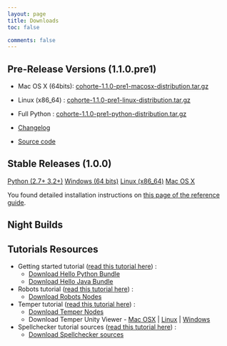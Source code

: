 ```yaml
---
layout: page
title: Downloads
toc: false

comments: false
---
```




## Pre-Release Versions (1.1.0.pre1)

* Mac OS X (64bits): [cohorte-1.1.0-pre1-macosx-distribution.tar.gz](http://repo.isandlatech.com/downloads/cohorte/1.1.0-pre/cohorte-1.1.0-pre1-macosx-distribution.tar.gz)
* Linux (x86_64) : [cohorte-1.1.0-pre1-linux-distribution.tar.gz](http://repo.isandlatech.com/downloads/cohorte/1.1.0-pre/cohorte-1.1.0-pre1-linux-distribution.tar.gz) 
* Full Python : [cohorte-1.1.0-pre1-python-distribution.tar.gz](http://repo.isandlatech.com/downloads/cohorte/1.1.0-pre/cohorte-1.1.0-pre1-python-distribution.tar.gz) 

* [Changelog](http://repo.isandlatech.com/maven/snapshots/org/cohorte/platforms/cohorte/1.1.0-SNAPSHOT/cohorte-1.1.0-20150618.070704-1-changelog.txt)
* [Source code](https://github.com/isandlaTech/cohorte-platforms/releases/tag/1.1.0-pre1)



## Stable Releases (1.0.0)

<div class="menu-choices">
    <a style="left: -10%;" class="menu-choice menu-choice-python"
      href="http://repo.isandlatech.com/maven/releases/org/cohorte/platforms/cohorte/1.0.0/cohorte-1.0.0-python-distribution.tar.gz" data-toggle="tooltip" data-placement="bottom" title="Cohorte Distribution for full Python distributed component-based applications. It can be used in any operating system having Python 2.7+ or 3.2+ installed.">Python (2.7+ 3.2+)</a>
    <a style="left: 19%;" class="menu-choice menu-choice-windows"
      href="http://repo.isandlatech.com/maven/releases/org/cohorte/platforms/cohorte/1.0.0/cohorte-1.0.0-windows-distribution.tar.gz" data-toggle="tooltip" data-placement="bottom" title="Cohorte Distribution for Windows 64 bits (XP, Vista, 8, 2008 Server, 2012 server). It requires Java JRE 1.7+ and Python 3.4+">Windows (64 bits)</a>
    <a style="left: 48%;" class="menu-choice menu-choice-linux"
      href="http://repo.isandlatech.com/maven/releases/org/cohorte/platforms/cohorte/1.0.0/cohorte-1.0.0-linux-distribution.tar.gz" data-toggle="tooltip" data-placement="bottom" title="Cohorte Distribution for Linux-based Operating Systems. It requires Java JRE 1.7+ and Python 3.4+">Linux (x86_64)</a>
    <a style="left: 77%;" class="menu-choice menu-choice-macosx"
      href="http://repo.isandlatech.com/maven/releases/org/cohorte/platforms/cohorte/1.0.0/cohorte-1.0.0-macosx-distribution.tar.gz" data-toggle="tooltip" data-placement="bottom" title="Cohorte Distribution for Mac OS X Operating System. It requires Java JRE 1.7+ and Python 3.4+">Mac OS X</a>    
</div>

<div id="download_releases">
</div>

You found detailed installation instructions on [this page of the reference guide](../docs/1.x/setup).


## Night Builds

<div id="download_night_builds">
</div>


## Tutorials Resources

<ul>
  <li>Getting started tutorial (<a href="{{site.baseurl}}/docs/1.x/tutorials/getting-started">read this tutorial here</a>) : <br/>
      <ul><li><a id="download_hello_demo_python_snapshot" href="#">Download Hello Python Bundle</a></li>
          <li><a id="download_hello_demo_java_snapshot" href="#">Download Hello Java Bundle</a></li></ul>
  </li>
  <li>Robots tutorial (<a href="{{site.baseurl}}/docs/1.x/tutorials/robots">read this tutorial here</a>) : <br/>
      <ul><li><a id="download_robots_snapshot" href="#">Download Robots Nodes</a></li>
      </ul>
  </li>
  <li>Temper tutorial (<a href="{{site.baseurl}}/docs/1.x/tutorials/temper">read this tutorial here</a>) : <br/>
      <ul><li><a id="download_temper_snapshot" href="#">Download Temper Nodes</a></li>
          <li>Download Temper Unity Viewer - <a href="#">Mac OSX</a> | <a href="#">Linux</a> | <a href="#">Windows</a></li></ul>
  </li>
  <li>Spellchecker tutorial sources (<a href="{{site.baseurl}}/docs/1.x/tutorials/spellchecker">read this tutorial here</a>) : <br/>
      <ul><li><a id="download_spellchecker_snapshot" href="#">Download Spellchecker sources</a></li>
      </ul>
  </li>
</ul>

<script>
    function update_night_build_links() {
        $.getJSON( "http://cohorte.github.io/latests/distributions_dev.json", function( data1 ) {
            console.log("refresh snapshots...");
            frame = "<a href='"+data1["cohorte-python-distribution"]["changelog"]+"'>CHANGELOG</a><br/>"
            frame += "<ul>";
            frame += "<li><a href='" + data1["cohorte-linux-distribution"]["files"]["tar.gz"] + "'>cohorte-linux-distribution (" + data1["cohorte-linux-distribution"]["version"] +"-"+data1["cohorte-linux-distribution"]["timestamp"] + ")</a></li>"
            frame += "<li><a href='" + data1["cohorte-macosx-distribution"]["files"]["tar.gz"] + "'>cohorte-macosx-distribution (" + data1["cohorte-macosx-distribution"]["version"] +"-"+data1["cohorte-macosx-distribution"]["timestamp"] + ")</a></li>"
            frame += "<li><a href='" + data1["cohorte-python-distribution"]["files"]["tar.gz"] + "'>cohorte-python-distribution (" + data1["cohorte-python-distribution"]["version"] +"-"+data1["cohorte-python-distribution"]["timestamp"] + ")</a></li>"
            	
	          frame += "</ul>";
            $('#download_night_builds').html(frame);
        });
        
    }

    function update_getting_started_tutorial_links() {
        $.getJSON( "http://cohorte.github.io/latest_demos_hello.json", function( data2 ) {                                 
            $("#download_hello_demo_python_snapshot").attr("href", data2["snapshots"]["hello-python-distribution"]["files"]["zip"]);
            $("#download_hello_demo_java_snapshot").attr("href", data2["snapshots"]["hello"]["files"]["jar"]);
        });
    }

    function update_robots_tutorial_links() {
        $.getJSON( "http://cohorte.github.io/latest_demos_robots.json", function( data3 ) {
            $("#download_robots_snapshot").attr("href", data3["snapshots"]["robots-distribution"]["files"]["zip"]) ;        
        });
    }

    function update_temper_tutorial_links() {
        $.getJSON( "http://cohorte.github.io/latest_demos_temper.json", function( data3 ) {
            $("#download_temper_snapshot").attr("href", data3["snapshots"]["temper-distribution"]["files"]["zip"]) ;        
        });
    }

    function update_spellchecker_tutorial_links() {
        $.getJSON( "http://cohorte.github.io/latest_demos_spellchecker.json", function( data4 ) {                                 
            $("#download_spellchecker_snapshot").attr("href", data4["snapshots"]["spellchecker-distribution"]["files"]["zip"]);            
        });
    }


    $(document).ready(function() {        
        update_night_build_links();
        update_getting_started_tutorial_links();
        update_temper_tutorial_links();
        update_spellchecker_tutorial_links();
    });
</script>
